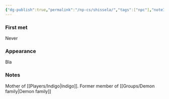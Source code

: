 ```yaml
---
{"dg-publish":true,"permalink":"/np-cs/shissela/","tags":["npc"],"noteIcon":"npc","created":"2023-12-30T13:35:18.796+01:00","updated":"2024-01-06T16:53:10.481+01:00"}
---
```


### First met
Never
### Appearance
Bla
### Notes
Mother of [[Players/Indigo\|Indigo]]. Former member of [[Groups/Demon family\|Demon family]]
